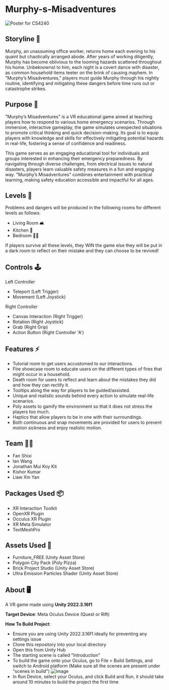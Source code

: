 # Murphy-s-Misadventures

![Poster for CS4240](https://github.com/CS4240-Group-6/Murphy-s-Misadventure/assets/69337196/09de28de-c3de-4537-897c-8220b9ebb0ea)

## Storyline 📖
Murphy, an unassuming office worker, returns home each evening to his quaint but chaotically arranged abode. After years of working diligently, Murphy has become oblivious to the looming hazards scattered throughout his home. Unbeknownst to him, each night is a covert dance with disaster, as common household items teeter on the brink of causing mayhem. In "Murphy’s Misadventures," players must guide Murphy through his nightly routine, identifying and mitigating these dangers before time runs out or catastrophe strikes.

## Purpose 🔎
"Murphy’s Misadventures" is a VR educational game aimed at teaching players how to respond to various home emergency scenarios. Through immersive, interactive gameplay, the game simulates unexpected situations to promote critical thinking and quick decision-making. Its goal is to equip players with knowledge and skills for effectively mitigating potential hazards in real-life, fostering a sense of confidence and readiness.

This game serves as an engaging educational tool for individuals and groups interested in enhancing their emergency preparedness. By navigating through diverse challenges, from electrical issues to natural disasters, players learn valuable safety measures in a fun and engaging way. "Murphy’s Misadventures" combines entertainment with practical learning, making safety education accessible and impactful for all ages.

## Levels 🚪
Problems and dangers will be produced in the following rooms for different levels as follows:
- Living Room 🛋️
- Kitchen 🍳
- Bedroom 🛌🏻

If players survive all these levels, they WIN the game else they will be put in a dark room to reflect on their mistake and they can choose to be revived!

## Controls 🕹️
Left Controller
- Teleport (Left Trigger)
- Movement (Left Joystick)
  
Right Controller
- Canvas Interaction (Right Trigger)
- Rotation (Right Joystick)
- Grab (Right Grip)
- Action Button (Right Controller 'A')


## Features ⚡
- Tutorial room to get users accustomed to our interactions.
- FIre showcase room to educate users on the different types of fires that might occur in a household.
- Death room for users to reflect and learn about the mistakes they did and how they can rectify it.
- Tooltips along the way for players to be guided/assisted.
- Unique and realistic sounds behind every action to simulate real-life scenarios.
- Poly assets to gamify the environment so that it does not stress the players too much.
- Haptics that allow players to be in one with their surroundings.
- Both continuous and snap movements are provided for users to prevent motion sickness and enjoy realistic motion.

## Team 🙋🏻
- Fan Shixi
- Ian Wang
- Jonathan Mui Koy Kit
- Kishor Kumar
- Liaw Xin Yan
  
## Packages Used 📦
- XR Interaction Toolkit
- OpenXR Plugin
- Occulus XR Plugin
- XR Meta Simulator
- TextMeshPro

## Assets Used 🔗
- Furniture_FREE (Unity Asset Store)
- Polygon City Pack (Poly Pizza)
- Brick Project Studio (Unity Asset Store)
- Ultra Emission Particles Shader (Unity Asset Store)

## About 🖥️
A VR game made using **Unity 2022.3.16f1**

**Target Device**: Meta Oculus Device (Quest or Rift)

**How To Build Project**:
- Ensure you are using Unity 2022.3.16f1 ideally for preventing any settings issue
- Clone this repository into your local directory
- Open this from Unity Hub
- The starting scene is called "Introduction"
- To build the game onto your Oculus, go to File > Build Settings, and switch to Android platform (Make sure all the scenes are present under "scenes in build")
![image](https://github.com/CS4240-Group-6/Murphy-s-Misadventure/assets/69337196/3d0cac2c-abe8-4f10-908d-3564659d7c18)
- In Run Device, select your Oculus, and click Build and Run, it should take around 10 minutes to build the project the first time
